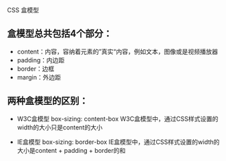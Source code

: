 CSS 盒模型
## 盒模型总共包括4个部分：
+ content：内容，容纳着元素的”真实“内容，例如文本，图像或是视频播放器
+ padding：内边距
+ border：边框
+ margin：外边距
## 两种盒模型的区别：
+ W3C盒模型 box-sizing: content-box
W3C盒模型中，通过CSS样式设置的width的大小只是content的大小

+ IE盒模型 box-sizing: border-box
IE盒模型中，通过CSS样式设置的width的大小是content + padding + border的和
